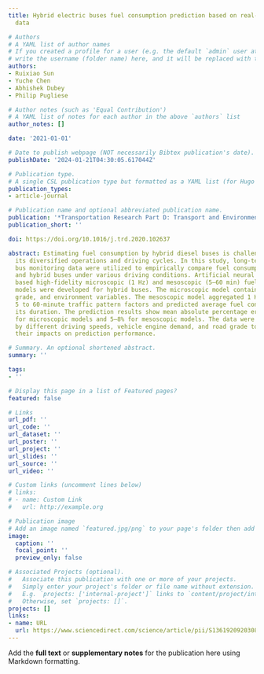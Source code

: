```yaml
---
title: Hybrid electric buses fuel consumption prediction based on real-world driving
  data

# Authors
# A YAML list of author names
# If you created a profile for a user (e.g. the default `admin` user at `content/authors/admin/`), 
# write the username (folder name) here, and it will be replaced with their full name and linked to their profile.
authors:
- Ruixiao Sun
- Yuche Chen
- Abhishek Dubey
- Philip Pugliese

# Author notes (such as 'Equal Contribution')
# A YAML list of notes for each author in the above `authors` list
author_notes: []

date: '2021-01-01'

# Date to publish webpage (NOT necessarily Bibtex publication's date).
publishDate: '2024-01-21T04:30:05.617044Z'

# Publication type.
# A single CSL publication type but formatted as a YAML list (for Hugo requirements).
publication_types:
- article-journal

# Publication name and optional abbreviated publication name.
publication: '*Transportation Research Part D: Transport and Environment*'
publication_short: ''

doi: https://doi.org/10.1016/j.trd.2020.102637

abstract: Estimating fuel consumption by hybrid diesel buses is challenging due to
  its diversified operations and driving cycles. In this study, long-term transit
  bus monitoring data were utilized to empirically compare fuel consumption of diesel
  and hybrid buses under various driving conditions. Artificial neural network (ANN)
  based high-fidelity microscopic (1 Hz) and mesoscopic (5–60 min) fuel consumption
  models were developed for hybrid buses. The microscopic model contained 1 Hz driving,
  grade, and environment variables. The mesoscopic model aggregated 1 Hz data into
  5 to 60-minute traffic pattern factors and predicted average fuel consumption over
  its duration. The prediction results show mean absolute percentage errors of 1–2%
  for microscopic models and 5–8% for mesoscopic models. The data were partitioned
  by different driving speeds, vehicle engine demand, and road grade to investigate
  their impacts on prediction performance.

# Summary. An optional shortened abstract.
summary: ''

tags:
- ''

# Display this page in a list of Featured pages?
featured: false

# Links
url_pdf: ''
url_code: ''
url_dataset: ''
url_poster: ''
url_project: ''
url_slides: ''
url_source: ''
url_video: ''

# Custom links (uncomment lines below)
# links:
# - name: Custom Link
#   url: http://example.org

# Publication image
# Add an image named `featured.jpg/png` to your page's folder then add a caption below.
image:
  caption: ''
  focal_point: ''
  preview_only: false

# Associated Projects (optional).
#   Associate this publication with one or more of your projects.
#   Simply enter your project's folder or file name without extension.
#   E.g. `projects: ['internal-project']` links to `content/project/internal-project/index.md`.
#   Otherwise, set `projects: []`.
projects: []
links:
- name: URL
  url: https://www.sciencedirect.com/science/article/pii/S1361920920308221
---
```


Add the **full text** or **supplementary notes** for the publication here using Markdown formatting.
